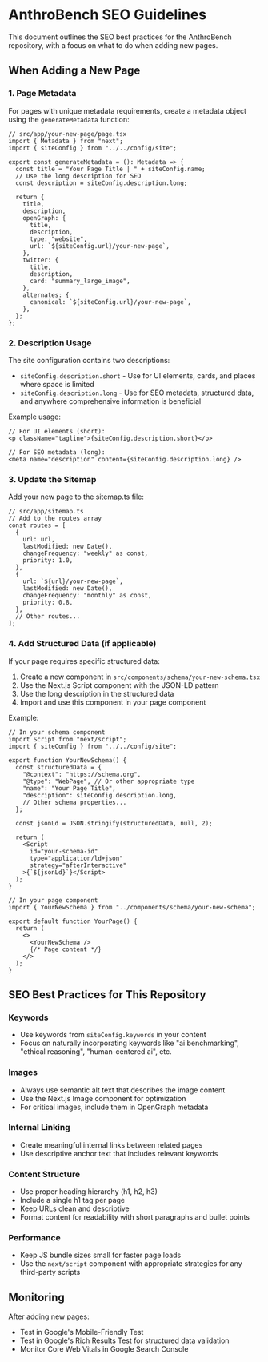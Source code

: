 # AnthroΒench SEO Guidelines

This document outlines the SEO best practices for the AnthroΒench repository, with a focus on what to do when adding new pages.

## When Adding a New Page

### 1. Page Metadata

For pages with unique metadata requirements, create a metadata object using the `generateMetadata` function:

```tsx
// src/app/your-new-page/page.tsx
import { Metadata } from "next";
import { siteConfig } from "../../config/site";

export const generateMetadata = (): Metadata => {
  const title = "Your Page Title | " + siteConfig.name;
  // Use the long description for SEO
  const description = siteConfig.description.long;
  
  return {
    title,
    description,
    openGraph: {
      title,
      description,
      type: "website",
      url: `${siteConfig.url}/your-new-page`,
    },
    twitter: {
      title,
      description,
      card: "summary_large_image",
    },
    alternates: {
      canonical: `${siteConfig.url}/your-new-page`,
    },
  };
};
```

### 2. Description Usage

The site configuration contains two descriptions:
- `siteConfig.description.short` - Use for UI elements, cards, and places where space is limited
- `siteConfig.description.long` - Use for SEO metadata, structured data, and anywhere comprehensive information is beneficial

Example usage:

```tsx
// For UI elements (short):
<p className="tagline">{siteConfig.description.short}</p>

// For SEO metadata (long):
<meta name="description" content={siteConfig.description.long} />
```

### 3. Update the Sitemap

Add your new page to the sitemap.ts file:

```tsx
// src/app/sitemap.ts
// Add to the routes array
const routes = [
  {
    url: url,
    lastModified: new Date(),
    changeFrequency: "weekly" as const,
    priority: 1.0,
  },
  {
    url: `${url}/your-new-page`,
    lastModified: new Date(),
    changeFrequency: "monthly" as const,
    priority: 0.8,
  },
  // Other routes...
];
```

### 4. Add Structured Data (if applicable)

If your page requires specific structured data:

1. Create a new component in `src/components/schema/your-new-schema.tsx`
2. Use the Next.js Script component with the JSON-LD pattern
3. Use the long description in the structured data
4. Import and use this component in your page component

Example:

```tsx
// In your schema component
import Script from "next/script";
import { siteConfig } from "../../config/site";

export function YourNewSchema() {
  const structuredData = {
    "@context": "https://schema.org",
    "@type": "WebPage", // Or other appropriate type
    "name": "Your Page Title",
    "description": siteConfig.description.long,
    // Other schema properties...
  };

  const jsonLd = JSON.stringify(structuredData, null, 2);

  return (
    <Script
      id="your-schema-id"
      type="application/ld+json"
      strategy="afterInteractive"
    >{`${jsonLd}`}</Script>
  );
}

// In your page component
import { YourNewSchema } from "../components/schema/your-new-schema";

export default function YourPage() {
  return (
    <>
      <YourNewSchema />
      {/* Page content */}
    </>
  );
}
```

## SEO Best Practices for This Repository

### Keywords

- Use keywords from `siteConfig.keywords` in your content
- Focus on naturally incorporating keywords like "ai benchmarking", "ethical reasoning", "human-centered ai", etc.

### Images

- Always use semantic alt text that describes the image content
- Use the Next.js Image component for optimization
- For critical images, include them in OpenGraph metadata

### Internal Linking

- Create meaningful internal links between related pages
- Use descriptive anchor text that includes relevant keywords

### Content Structure

- Use proper heading hierarchy (h1, h2, h3)
- Include a single h1 tag per page
- Keep URLs clean and descriptive
- Format content for readability with short paragraphs and bullet points

### Performance

- Keep JS bundle sizes small for faster page loads
- Use the `next/script` component with appropriate strategies for any third-party scripts

## Monitoring

After adding new pages:
- Test in Google's Mobile-Friendly Test
- Test in Google's Rich Results Test for structured data validation
- Monitor Core Web Vitals in Google Search Console 